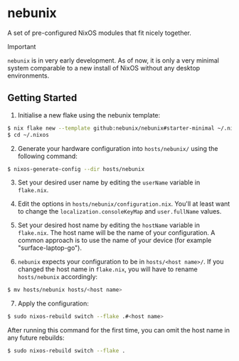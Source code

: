 # nebunix

A set of pre-configured NixOS modules that fit nicely together.

> [!IMPORTANT]
> `nebunix` is in very early development. As of now, it is only a very
> minimal system comparable to a new install of NixOS without
> any desktop environments.

## Getting Started

1. Initialise a new flake using the nebunix template:

```bash
$ nix flake new --template github:nebunix/nebunix#starter-minimal ~/.nixos
$ cd ~/.nixos
```

2. Generate your hardware configuration into `hosts/nebunix/` using the following command:

```bash
$ nixos-generate-config --dir hosts/nebunix
```

3. Set your desired user name by editing the `userName` variable in `flake.nix`.

4. Edit the options in `hosts/nebunix/configuration.nix`. You'll at least want to
change the `localization.consoleKeyMap` and `user.fullName` values.

5. Set your desired host name by editing the `hostName` variable in `flake.nix`.
The host name will be the name of your configuration. A common approach is to
use the name of your device (for example "surface-laptop-go").

6. `nebunix` expects your configuration to be in `hosts/<host name>/`. If you
changed the host name in `flake.nix`, you will have to rename `hosts/nebunix`
accordingly:

```bash
$ mv hosts/nebunix hosts/<host name>
```

7. Apply the configuration:

```bash
$ sudo nixos-rebuild switch --flake .#<host name>
```

After running this command for the first time, you can omit the host name in any
future rebuilds:

```bash
$ sudo nixos-rebuild switch --flake .
```
